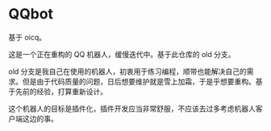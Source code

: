 # QQbot

基于 oicq。

这是一个正在重构的 QQ 机器人，缓慢迭代中。基于此仓库的 old 分支。

old 分支是我自己在使用的机器人，初衷用于练习编程，顺带也能解决自己的需求。但是由于代码质量的问题，日后想要维护就是雪上加霜，于是乎想要重构。基于先前的经验，打算重新设计。

这个机器人的目标是插件化，插件开发应当非常舒服，不应该去过多考虑机器人客户端这边的事。
